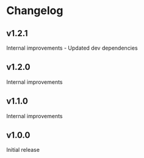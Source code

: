 # Changelog

## v1.2.1

Internal improvements - Updated dev dependencies

## v1.2.0

Internal improvements

## v1.1.0

Internal improvements

## v1.0.0

Initial release
